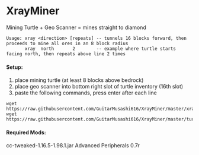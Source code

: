 # XrayMiner
Mining Turtle + Geo Scanner = mines straight to diamond
~~~
Usage: xray <direction> [repeats] -- tunnels 16 blocks forward, then proceeds to mine all ores in an 8 block radius
       xray  north       2        -- example where turtle starts facing north, then repeats above line 2 times                     
~~~

#### Setup:
1) place mining turtle (at least 8 blocks above bedrock)
2) place geo scanner into bottom right slot of turtle inventory (16th slot)
3) paste the following commands, press enter after each line
```
wget https://raw.githubusercontent.com/GuitarMusashi616/XrayMiner/master/xray.lua
wget https://raw.githubusercontent.com/GuitarMusashi616/XrayMiner/master/turtle.lua
```

#### Required Mods:
cc-tweaked-1.16.5-1.98.1.jar
Advanced Peripherals 0.7r